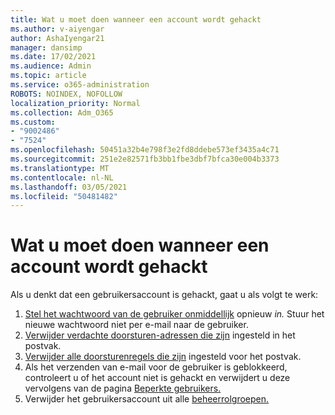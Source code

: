 ```yaml
---
title: Wat u moet doen wanneer een account wordt gehackt
ms.author: v-aiyengar
author: AshaIyengar21
manager: dansimp
ms.date: 17/02/2021
ms.audience: Admin
ms.topic: article
ms.service: o365-administration
ROBOTS: NOINDEX, NOFOLLOW
localization_priority: Normal
ms.collection: Adm_O365
ms.custom:
- "9002486"
- "7524"
ms.openlocfilehash: 50451a32b4e798f3e2fd8ddebe573ef3435a4c71
ms.sourcegitcommit: 251e2e82571fb3bb1fbe3dbf7bfca30e004b3373
ms.translationtype: MT
ms.contentlocale: nl-NL
ms.lasthandoff: 03/05/2021
ms.locfileid: "50481482"
---
```

# <a name="what-to-do-when-an-account-is-hacked"></a>Wat u moet doen wanneer een account wordt gehackt

Als u denkt dat een gebruikersaccount is gehackt, gaat u als volgt te werk:

1. [Stel het wachtwoord van de gebruiker onmiddellijk](https://go.microsoft.com/fwlink/?linkid=2103704) opnieuw *in.* Stuur het nieuwe wachtwoord niet per e-mail naar de gebruiker.
1. [Verwijder verdachte doorsturen-adressen die zijn](https://go.microsoft.com/fwlink/?linkid=2103705) ingesteld in het postvak.
1. [Verwijder alle doorsturenregels die zijn](https://go.microsoft.com/fwlink/?linkid=2103706) ingesteld voor het postvak.
1. Als het verzenden van e-mail voor de gebruiker is geblokkeerd, controleert u of het account niet is gehackt en verwijdert u deze vervolgens van de pagina [Beperkte gebruikers.](https://go.microsoft.com/fwlink/?linkid=2103706)
1. Verwijder het gebruikersaccount uit alle [beheerrolgroepen.](https://go.microsoft.com/fwlink/?linkid=2092294)